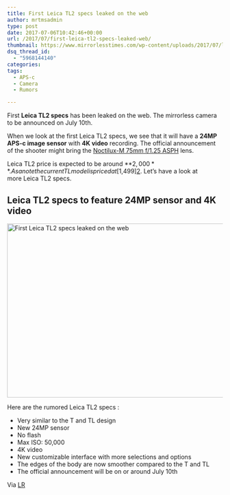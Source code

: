 ```yaml
---
title: First Leica TL2 specs leaked on the web
author: mrtmsadmin
type: post
date: 2017-07-06T10:42:46+00:00
url: /2017/07/first-leica-tl2-specs-leaked-web/
thumbnail: https://www.mirrorlesstimes.com/wp-content/uploads/2017/07/leica-tl2-camera-specs-leaked-web.jpg
dsq_thread_id:
  - "5968144140"
categories:
tags:
  - APS-c
  - Camera
  - Rumors

---
```

First **Leica TL2 specs** has been leaked on the web. The mirrorless camera to be announced on July 10th.

When we look at the first Leica TL2 specs, we see that it will have a **24MP APS-c image sensor** with **4K video** recording. The official announcement of the shooter might bring the [Noctilux-M 75mm f/1.25 ASPH][1] lens.

Leica TL2 price is expected to be around **$2,000**. As a note the current TL model is priced at [$1,499][2]. Let’s have a look at more Leica TL2 specs.<!--more-->

## Leica TL2 specs to feature 24MP sensor and 4K video

[<img class="aligncenter wp-image-1179 size-full" title="First Leica TL2 specs leaked on the web" src="https://i2.wp.com/www.mirrorlesstimes.com/wp-content/uploads/2017/07/leica-tl2-camera-specs-leaked-web.jpg?resize=600%2C406&#038;ssl=1" alt="First Leica TL2 specs leaked on the web" width="600" height="406" srcset="https://i2.wp.com/www.mirrorlesstimes.com/wp-content/uploads/2017/07/leica-tl2-camera-specs-leaked-web.jpg?w=1000&ssl=1 1000w, https://i2.wp.com/www.mirrorlesstimes.com/wp-content/uploads/2017/07/leica-tl2-camera-specs-leaked-web.jpg?resize=300%2C203&ssl=1 300w, https://i2.wp.com/www.mirrorlesstimes.com/wp-content/uploads/2017/07/leica-tl2-camera-specs-leaked-web.jpg?resize=768%2C519&ssl=1 768w" sizes="(max-width: 600px) 100vw, 600px" data-recalc-dims="1" />][3]

Here are the rumored Leica TL2 specs :

  * Very similar to the T and TL design
  * New 24MP sensor
  * No flash
  * Max ISO: 50,000
  * 4K video
  * New customizable interface with more selections and options
  * The edges of the body are now smoother compared to the T and TL
  * The official announcement will be on or around July 10th

Via <a href="https://leicarumors.com/2017/07/05/additional-leica-tl2-camera-details.aspx/" rel="nofollow">LR</a>

 [1]: https://www.dailycameranews.com/2017/04/leica-noctilux-m-75mm-f1-25-asph-lens-announced-2017/
 [2]: http://amzn.to/2tLb0br
 [3]: https://i2.wp.com/www.mirrorlesstimes.com/wp-content/uploads/2017/07/leica-tl2-camera-specs-leaked-web.jpg?ssl=1